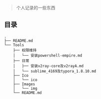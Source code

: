 > 个人记录的一些东西

## 目录

<pre><code>.
├── README.md
└── Tools
    ├── 权限维持
    │   └── 安装powershell-empire.md
    ├── 日常
    │   ├── 安装v2ray-core及v2rayA.md
    │   └── sublime_4169及typora_1.8.10.md
    ├── Ico
    │   └── ico
    ├── Images
    │   └── img
    └── README.md
</code></pre>

